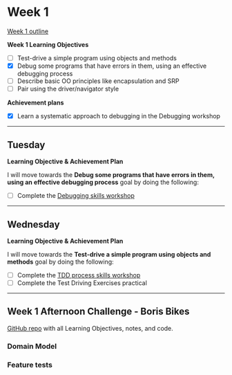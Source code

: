 # Week 1

[Week 1 outline](https://github.com/makersacademy/course/blob/master/week_outlines.md#week-1)

**Week 1 Learning Objectives**
- [ ] Test-drive a simple program using objects and methods
- [x] Debug some programs that have errors in them, using an effective debugging process
- [ ] Describe basic OO principles like encapsulation and SRP
- [ ] Pair using the driver/navigator style

**Achievement plans**
- [x] Learn a systematic approach to debugging in the Debugging workshop


---

## Tuesday

**Learning Objective & Achievement Plan**

I will move towards the **Debug some programs that have errors in them, using an effective debugging process** goal by doing the following:

- [ ] Complete the [Debugging skills workshop](https://github.com/hturnbull93/makers_notes/blob/master/skills_workshops/debugging.md)


---

## Wednesday

**Learning Objective & Achievement Plan**

I will move towards the **Test-drive a simple program using objects and methods** goal by doing the following:

- [ ] Complete the [TDD process skills workshop](https://github.com/hturnbull93/makers_notes/blob/master/skills_workshops/TDD_process.md)
- [ ] Complete the Test Driving Exercises practical

---

## Week 1 Afternoon Challenge - Boris Bikes

[GitHub repo](https://github.com/hturnbull93/boris-bikes) with all Learning Objectives, notes, and code.

### Domain Model

<!-- Need to write notes -->

### Feature tests

<!-- Need to write notes -->
